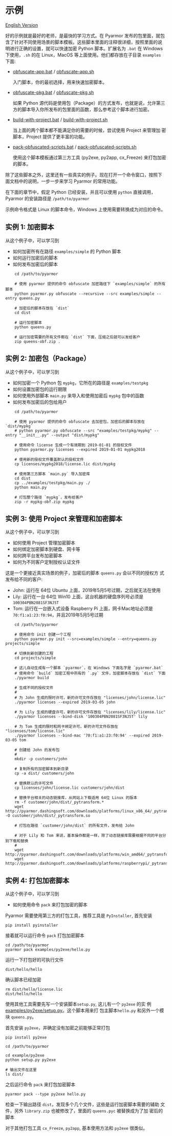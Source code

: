 # 示例

[English Version](README.md)

好的示例就是最好的老师，是最快的学习方式。在 Pyarmor 发布的包里面，就包
含了针对不同使用场景的脚本模板。这些脚本里面的注释很详细，按照里面的说
明进行正确的设置，就可以快速加密 Python 脚本。扩展名为 `.bat` 在
Windows 下使用，`.sh` 的在 Linux，MacOS 等上面使用。他们都存放在子目录
`examples` 下面:

* [obfuscate-app.bat](obfuscate-app.bat) / [obfuscate-app.sh](obfuscate-app.sh)

    入门脚本，你的最初选择，用来快速加密脚本。

* [obfuscate-pkg.bat](obfuscate-pkg.bat) / [obfuscate-pkg.sh](obfuscate-pkg.sh)

    如果 Python 源代码是使用包（Package）的方式发布，也就是说，允许第三
    方的脚本导入你所发布的包里面的函数，那么参考这个脚本进行加密。

* [build-with-project.bat](build-with-project.bat) / [build-with-project.sh](build-with-project.sh)

    当上面的两个脚本都不能满足你的需要的时候，尝试使用 Project 来管理加
    密脚本，Project 提供了更丰富的功能。

* [pack-obfuscated-scripts.bat](pack-obfuscated-scripts.bat) / [pack-obfuscated-scripts.sh](pack-obfuscated-scripts.sh)

    使用这个脚本模板通过第三方工具 (py2exe, py2app, cx_Freeze) 来打包加密的脚本。


除了这些脚本之外，这里还有一些真实的例子。现在打开一个命令窗口，按照下
面文档中的说明，一步一步来学习 Pyarmor 的常用功能。

在下面的章节中，假定 Python 已经安装，并且可以使用 `python` 直接调用，
Pyarmor 的安装路径是 `/path/to/pyarmor`

示例命令格式是 Linux 的脚本命令，Windows 上使用需要转换成为对应的命令。

## 实例 1: 加密脚本

从这个例子中，可以学习到

* 如何加密所有在路径 `examples/simple` 的 Python 脚本
* 如何运行加密后的脚本
* 如何发布加密后的脚本

```
    cd /path/to/pyarmor

    # 使用 pyarmor 提供的命令 obfuscate 加密路径下 `examples/simple` 的所有脚本
    python pyarmor.py obfuscate --recursive --src examples/simple --entry queens.py

    # 加密后的脚本存放在 `dist`
    cd dist

    # 运行加密脚本
    python queens.py

    # 运行加密需要的所有文件都在 `dist` 下面，压缩之后就可以发给客户
    zip queens-obf.zip .
```

## 实例 2:  加密包（Package）

从这个例子中，可以学习到

* 如何加密一个 Python 包 `mypkg`，它所在的路径是 `examples/testpkg`
* 如何设置加密包的运行期限
* 如何使用外部脚本 `main.py` 来导入和使用加密后 `mypkg` 包中的函数
* 如何发布加密后的包给用户

```
    cd /path/to/pyarmor

    # 使用 pyarmor 提供的命令 obfuscate 去加密包，加密后的脚本存放在 `dist/mypkg`
    # python pyarmor.py obfuscate --src "examples/testpkg/mypkg" --entry "__init__.py" --output "dist/mypkg"

    # 使用命令 license 生成一个有效期到 2019-01-01 的授权文件
    python pyarmor.py licenses --expired 2019-01-01 mypkg2018

    # 使用新的授权文件覆盖默认的授权文件
    cp licenses/mypkg2018/license.lic dist/mypkg

    # 使用第三方脚本 `main.py` 导入加密库
    cd dist
    cp ../examples/testpkg/main.py ./
    python main.py

    # 打包整个路径 `mypkg`，发布给客户
    zip -r mypkg-obf.zip mypkg
```

## 实例 3: 使用 Project 来管理和加密脚本

从这个例子中，可以学习到

* 如何使用 Project 管理加密脚本
* 如何绑定加密脚本到硬盘、网卡等
* 如何跨平台发布加密脚本
* 如何为不同客户定制授权认证文件

这是一个更接近真实场景的例子，加密后的脚本 `queens.py` 会以不同的授权方
式发布给不同的客户:

* John: 运行在 64位 Ubuntu 上面，2019年5月5号过期，之后就无法在使用
* Lily: 运行在一台 64位 Win10 上面，这台机器的硬盘序列号必须是 `100304PBN2081SF3NJ5T`
* Tom: 运行在一台嵌入式设备 Raspberry Pi 上面，网卡Mac地址必须是 `70:f1:a1:23:f0:94`，并且2019年5月5号过期

```
    cd /path/to/pyarmor

    # 使用命令 init 创建一个工程
    python pyarmor.py init --src=examples/simple --entry=queens.py projects/simple

    # 切换到新创建的工程
    cd projects/simple

    # 这儿自动生成有一个脚本 `pyarmor`，在 Windows 下面名字是 `pyarmor.bat`
    # 使用命令 `build` 加密工程中所有的 `.py` 文件，加密脚本存放在 `dist` 下面
    ./pyarmor build

    # 生成不同的授权文件
    #
    # 为 John 生成的限时许可，新的许可文件存放在 "licenses/john/license.lic"
    ./pyarmor licenses --expired 2019-03-05 john

    # 为 Lily 生成的硬盘许可，新的许可文件存放在 "licenses/lily/license.lic"
    ./pyarmor licenses --bind-disk '100304PBN2081SF3NJ5T' lily

    # 为 Tom 生成的限时和网卡绑定许可，新的许可文件存放在 "licenses/tom/license.lic"
    ./pyarmor licenses --bind-mac '70:f1:a1:23:f0:94' --expired 2019-03-05 tom

    # 创建给 John 的发布包
    #
    mkdir -p customers/john

    # 复制所有的加密脚本到新目录
    cp -a dist/ customers/john

    # 替换默认的许可文件
    cp licenses/john/license.lic customers/john/dist

    # 替换平台相关的动态链接库，从网站上下载适用 64位 Linux 的版本
    rm -f customer/john/dist/_pytransform.*
    wget http://pyarmor.dashingsoft.com/downloads/platforms/linux_x86_64/_pytransform.so -O customer/john/dist/_pytransform.so

    # 打包在路径 `customer/john/dist` 的所有文件，发布给 John

    # 对于 Lily 和 Tom 来说，基本操作都是一样，除了动态链接库需要根据不同的平台分别下载和替换
    #
    wget http://pyarmor.dashingsoft.com/downloads/platforms/win_amd64/_pytransform.dll
    wget http://pyarmor.dashingsoft.com/downloads/platforms/raspberrypi/_pytransform.so

```

## 实例 4: 打包加密脚本

从这个例子中，可以学习到

* 如何使用命令 `pack` 来打包加密的脚本

Pyarmor 需要使用第三方的打包工具，推荐工具是 `PyInstaller`, 首先安装

    pip install pyinstaller

接着就可以运行命令 `pack` 打包加密脚本

    cd /path/to/pyarmor
    pyarmor pack examples/py2exe/hello.py

运行一下打包好的可执行文件

    dist/hello/hello

确认脚本已经加密

    rm dist/hello/license.lic
    dist/hello/hello

使用其他工具需要先写一个安装脚本`setup.py`, 这儿有一个 `py2exe` 的实
例 [examples/py2exe/setup.py](examples/py2exe/setup.py)。这个脚本用来打
包主脚本`hello.py` 和另外一个模块 `queens.py`。

首先安装 `py2exe`，并确定没有加密之前能够正常打包

    pip install py2exe

    cd /path/to/pyarmor

    cd example/py2exe
    python setup.py py2exe

    # 输出文件在这里
    ls dist/

之后运行命令 `pack` 来打包加密脚本

    pyarmor pack --type py2exe hello.py

检查一下输出路径 `dist`，发现多个几个文件，这些是运行加密脚本需要的辅助
文件，另外 `library.zip` 也被修改了，里面的 `queens.pyc` 被替换成为了加
密后的脚本

对于其他打包工具 `cx_Freeze`, `py2app`, 基本使用方法和 `py2exe` 很类似。
